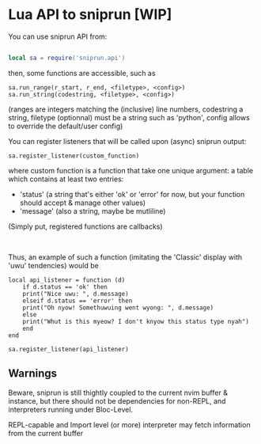 # Lua API to sniprun [WIP]

You can use sniprun API from:

```lua

local sa = require('sniprun.api')

```

then, some functions are accessible, such as

```
sa.run_range(r_start, r_end, <filetype>, <config>)
sa.run_string(codestring, <filetype>, <config>)

```

(ranges are integers matching the (inclusive) line numbers, codestring a string, filetype (optionnal) must be a string such as 'python', config allows to override the default/user config)


You can register listeners that will be called upon (async) sniprun output:


```
sa.register_listener(custom_function)
```

where custom function is a function that take one unique argument: a table which contains at least two entries:

 - 'status' (a string that's either 'ok' or 'error' for now, but your function should accept & manage other values)
 - 'message' (also a string, maybe be mutliline)

(Simply put, registered functions are callbacks)



​
​

Thus, an example of such a function (imitating the 'Classic' display with 'uwu' tendencies) would be

```
local api_listener = function (d)
    if d.status == 'ok' then
	print("Nice uwu: ", d.message)
    elseif d.status == 'error' then
	print("Oh nyow! Somethuwuing went wyong: ", d.message)
    else 
	print("Whut is this myeow? I don't knyow this status type nyah")
    end
end

sa.register_listener(api_listener)
```


## Warnings

Beware, sniprun is still thightly coupled to the current nvim buffer & instance, but there should not be dependencies for non-REPL, and interpreters running under Bloc-Level. 

REPL-capable and Import level (or more) interpreter may fetch information from the current buffer
    


